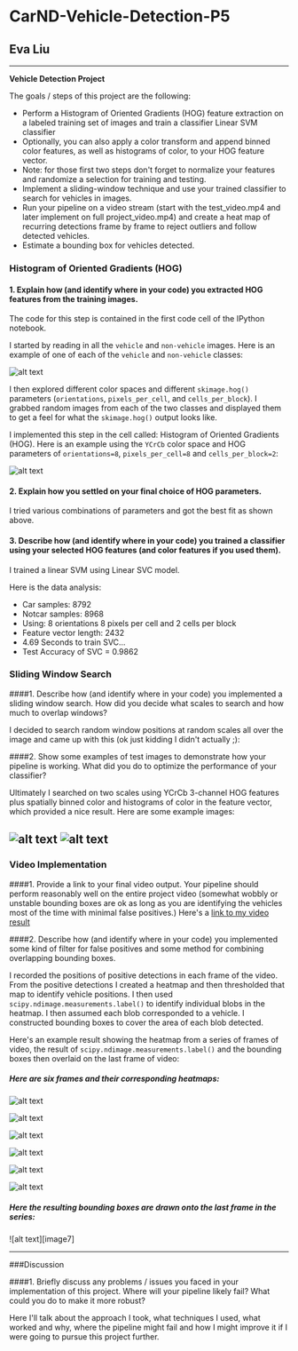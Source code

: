 # CarND-Vehicle-Detection-P5
## Eva Liu


---

**Vehicle Detection Project**

The goals / steps of this project are the following:

* Perform a Histogram of Oriented Gradients (HOG) feature extraction on a labeled training set of images and train a classifier Linear SVM classifier
* Optionally, you can also apply a color transform and append binned color features, as well as histograms of color, to your HOG feature vector. 
* Note: for those first two steps don't forget to normalize your features and randomize a selection for training and testing.
* Implement a sliding-window technique and use your trained classifier to search for vehicles in images.
* Run your pipeline on a video stream (start with the test_video.mp4 and later implement on full project_video.mp4) and create a heat map of recurring detections frame by frame to reject outliers and follow detected vehicles.
* Estimate a bounding box for vehicles detected.


### Histogram of Oriented Gradients (HOG)

#### 1. Explain how (and identify where in your code) you extracted HOG features from the training images.

The code for this step is contained in the first code cell of the IPython notebook.  

I started by reading in all the `vehicle` and `non-vehicle` images.  Here is an example of one of each of the `vehicle` and `non-vehicle` classes:

![alt text](https://github.com/evaliu1/CarND-Vehicle-Detection-P5/blob/master/Images/data_img.JPG)

I then explored different color spaces and different `skimage.hog()` parameters (`orientations`, `pixels_per_cell`, and `cells_per_block`).  I grabbed random images from each of the two classes and displayed them to get a feel for what the `skimage.hog()` output looks like.

I implemented this step in the cell called: Histogram of Oriented Gradients (HOG). Here is an example using the `YCrCb` color space and HOG parameters of `orientations=8`, `pixels_per_cell=8` and `cells_per_block=2`:


![alt text](https://github.com/evaliu1/CarND-Vehicle-Detection-P5/blob/master/Images/hog.JPG)

#### 2. Explain how you settled on your final choice of HOG parameters.

I tried various combinations of parameters and got the best fit as shown above.

#### 3. Describe how (and identify where in your code) you trained a classifier using your selected HOG features (and color features if you used them).

I trained a linear SVM using Linear SVC model.

Here is the data analysis:

* Car samples:  8792
* Notcar samples:  8968
* Using: 8 orientations 8 pixels per cell and 2 cells per block
* Feature vector length: 2432
* 4.69 Seconds to train SVC...
* Test Accuracy of SVC =  0.9862

### Sliding Window Search

####1. Describe how (and identify where in your code) you implemented a sliding window search.  How did you decide what scales to search and how much to overlap windows?

I decided to search random window positions at random scales all over the image and came up with this (ok just kidding I didn't actually ;):


####2. Show some examples of test images to demonstrate how your pipeline is working.  What did you do to optimize the performance of your classifier?

Ultimately I searched on two scales using YCrCb 3-channel HOG features plus spatially binned color and histograms of color in the feature vector, which provided a nice result.  Here are some example images:

![alt text](https://github.com/evaliu1/CarND-Vehicle-Detection-P5/blob/master/Images/Sliding_win1.JPG)
![alt text](https://github.com/evaliu1/CarND-Vehicle-Detection-P5/blob/master/Images/Sliding_win2.JPG)
---

### Video Implementation

####1. Provide a link to your final video output.  Your pipeline should perform reasonably well on the entire project video (somewhat wobbly or unstable bounding boxes are ok as long as you are identifying the vehicles most of the time with minimal false positives.)
Here's a [link to my video result](./project_video.mp4)


####2. Describe how (and identify where in your code) you implemented some kind of filter for false positives and some method for combining overlapping bounding boxes.

I recorded the positions of positive detections in each frame of the video.  From the positive detections I created a heatmap and then thresholded that map to identify vehicle positions.  I then used `scipy.ndimage.measurements.label()` to identify individual blobs in the heatmap.  I then assumed each blob corresponded to a vehicle.  I constructed bounding boxes to cover the area of each blob detected.  

Here's an example result showing the heatmap from a series of frames of video, the result of `scipy.ndimage.measurements.label()` and the bounding boxes then overlaid on the last frame of video:

##### Here are six frames and their corresponding heatmaps:

![alt text](https://github.com/evaliu1/CarND-Vehicle-Detection-P5/blob/master/Images/Heat_map1.JPG)

![alt text](https://github.com/evaliu1/CarND-Vehicle-Detection-P5/blob/master/Images/Heat_map2.JPG)

![alt text](https://github.com/evaliu1/CarND-Vehicle-Detection-P5/blob/master/Images/Heat_map3.JPG)

![alt text](https://github.com/evaliu1/CarND-Vehicle-Detection-P5/blob/master/Images/Heat-map.JPG)

![alt text](https://github.com/evaliu1/CarND-Vehicle-Detection-P5/blob/master/Images/Heat_map5.JPG)

![alt text](https://github.com/evaliu1/CarND-Vehicle-Detection-P5/blob/master/Images/Heat_map6.JPG)


##### Here the resulting bounding boxes are drawn onto the last frame in the series:
![alt text][image7]



---

###Discussion

####1. Briefly discuss any problems / issues you faced in your implementation of this project.  Where will your pipeline likely fail?  What could you do to make it more robust?

Here I'll talk about the approach I took, what techniques I used, what worked and why, where the pipeline might fail and how I might improve it if I were going to pursue this project further.  

